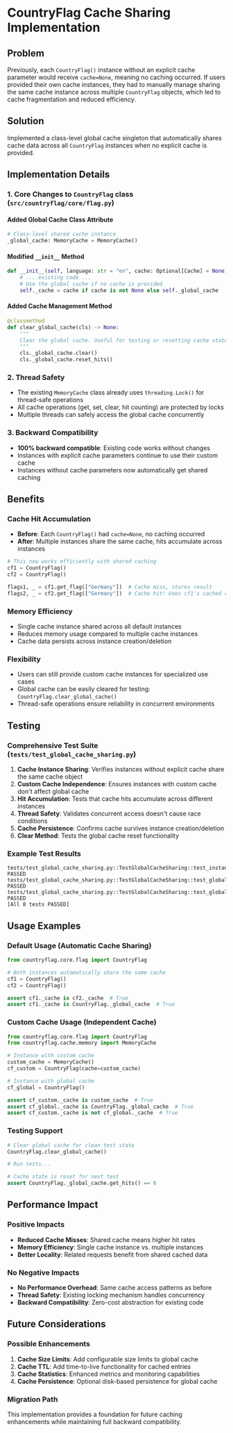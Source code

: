 # CountryFlag Cache Sharing Implementation

## Problem
Previously, each `CountryFlag()` instance without an explicit cache parameter would receive `cache=None`, meaning no caching occurred. If users provided their own cache instances, they had to manually manage sharing the same cache instance across multiple `CountryFlag` objects, which led to cache fragmentation and reduced efficiency.

## Solution
Implemented a class-level global cache singleton that automatically shares cache data across all `CountryFlag` instances when no explicit cache is provided.

## Implementation Details

### 1. Core Changes to `CountryFlag` class (`src/countryflag/core/flag.py`)

#### Added Global Cache Class Attribute
```python
# Class-level shared cache instance
_global_cache: MemoryCache = MemoryCache()
```

#### Modified `__init__` Method
```python
def __init__(self, language: str = "en", cache: Optional[Cache] = None) -> None:
    # ... existing code ...
    # Use the global cache if no cache is provided
    self._cache = cache if cache is not None else self._global_cache
```

#### Added Cache Management Method
```python
@classmethod
def clear_global_cache(cls) -> None:
    """
    Clear the global cache. Useful for testing or resetting cache state.
    """
    cls._global_cache.clear()
    cls._global_cache.reset_hits()
```

### 2. Thread Safety
- The existing `MemoryCache` class already uses `threading.Lock()` for thread-safe operations
- All cache operations (get, set, clear, hit counting) are protected by locks
- Multiple threads can safely access the global cache concurrently

### 3. Backward Compatibility
- **100% backward compatible**: Existing code works without changes
- Instances with explicit cache parameters continue to use their custom cache
- Instances without cache parameters now automatically get shared caching

## Benefits

### Cache Hit Accumulation
- **Before**: Each `CountryFlag()` had `cache=None`, no caching occurred
- **After**: Multiple instances share the same cache, hits accumulate across instances

```python
# This now works efficiently with shared caching
cf1 = CountryFlag()
cf2 = CountryFlag()

flags1, _ = cf1.get_flag(["Germany"])  # Cache miss, stores result
flags2, _ = cf2.get_flag(["Germany"])  # Cache hit! Uses cf1's cached result
```

### Memory Efficiency
- Single cache instance shared across all default instances
- Reduces memory usage compared to multiple cache instances
- Cache data persists across instance creation/deletion

### Flexibility
- Users can still provide custom cache instances for specialized use cases
- Global cache can be easily cleared for testing: `CountryFlag.clear_global_cache()`
- Thread-safe operations ensure reliability in concurrent environments

## Testing

### Comprehensive Test Suite (`tests/test_global_cache_sharing.py`)
1. **Cache Instance Sharing**: Verifies instances without explicit cache share the same cache object
2. **Custom Cache Independence**: Ensures instances with custom cache don't affect global cache
3. **Hit Accumulation**: Tests that cache hits accumulate across different instances
4. **Thread Safety**: Validates concurrent access doesn't cause race conditions
5. **Cache Persistence**: Confirms cache survives instance creation/deletion
6. **Clear Method**: Tests the global cache reset functionality

### Example Test Results
```
tests/test_global_cache_sharing.py::TestGlobalCacheSharing::test_instances_without_cache_share_global_cache PASSED
tests/test_global_cache_sharing.py::TestGlobalCacheSharing::test_global_cache_accumulates_hits_across_instances PASSED
tests/test_global_cache_sharing.py::TestGlobalCacheSharing::test_global_cache_thread_safety PASSED
[All 8 tests PASSED]
```

## Usage Examples

### Default Usage (Automatic Cache Sharing)
```python
from countryflag.core.flag import CountryFlag

# Both instances automatically share the same cache
cf1 = CountryFlag()
cf2 = CountryFlag()

assert cf1._cache is cf2._cache  # True
assert cf1._cache is CountryFlag._global_cache  # True
```

### Custom Cache Usage (Independent Cache)
```python
from countryflag.core.flag import CountryFlag
from countryflag.cache.memory import MemoryCache

# Instance with custom cache
custom_cache = MemoryCache()
cf_custom = CountryFlag(cache=custom_cache)

# Instance with global cache
cf_global = CountryFlag()

assert cf_custom._cache is custom_cache  # True
assert cf_global._cache is CountryFlag._global_cache  # True
assert cf_custom._cache is not cf_global._cache  # True
```

### Testing Support
```python
# Clear global cache for clean test state
CountryFlag.clear_global_cache()

# Run tests...

# Cache state is reset for next test
assert CountryFlag._global_cache.get_hits() == 0
```

## Performance Impact

### Positive Impacts
- **Reduced Cache Misses**: Shared cache means higher hit rates
- **Memory Efficiency**: Single cache instance vs. multiple instances
- **Better Locality**: Related requests benefit from shared cached data

### No Negative Impacts
- **No Performance Overhead**: Same cache access patterns as before
- **Thread Safety**: Existing locking mechanism handles concurrency
- **Backward Compatibility**: Zero-cost abstraction for existing code

## Future Considerations

### Possible Enhancements
1. **Cache Size Limits**: Add configurable size limits to global cache
2. **Cache TTL**: Add time-to-live functionality for cached entries
3. **Cache Statistics**: Enhanced metrics and monitoring capabilities
4. **Cache Persistence**: Optional disk-based persistence for global cache

### Migration Path
This implementation provides a foundation for future caching enhancements while maintaining full backward compatibility.
